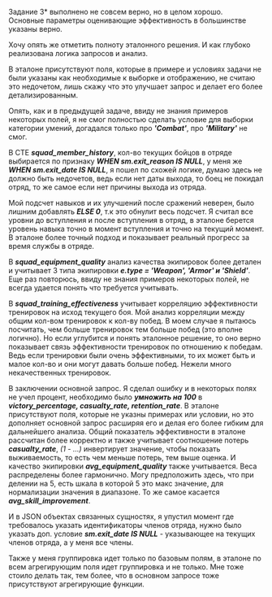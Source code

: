 Задание 3* выполнено не совсем верно, но в целом хорошо.   
Основные параметры оценивающие эффективность в большинстве указаны верно.

Хочу опять же отметить полноту эталонного решения. И как глубоко реализована логика запросов и анализ.

В эталоне присутствуют поля, которые в примере и условиях задачи не были указаны как необходимые к выборке и отображению, 
не считаю это недочетом, лишь скажу что это улучшает запрос и делает его более детализированным.

Опять, как и в предыдущей задаче, ввиду не знания примеров некоторых полей, я не смог полностью сделать условие для выборки категории умений,
догадался только про **_'Combat'_**, про **_'Military'_** не смог.

В CTE **_squad_member_history_**, кол-во текущих бойцов в отряде выбирается по признаку **_WHEN sm.exit_reason IS NULL_**, у меня же **_WHEN sm.exit_date IS NULL_**, 
я пошел по схожей логике, думаю здесь не должно быть недочетов, ведь если нет даты выхода, то боец не покидал отряд, то же самое если нет причины выхода из отряда.

Мой подсчет навыков и их улучшений после сражений неверен, было лишним добавлять **_ELSE 0_**, т.к это обнулит весь подсчет.
Я считал все уровни до вступления и после вступления в отряд, в эталоне берется уровень навыка точно в момент вступления и точно на текущий момент.
В эталоне более точный подход и показывает реальный прогресс за время службы в отряде. 

В **_squad_equipment_quality_** анализ качества экипировок более детален и учитывает 3 типа экипировки **_e.type = 'Weapon', 'Armor' и 'Shield'_**.
Еще раз повторюсь, ввиду не знания примеров некоторых полей, не всегда удается понять что требуется учитывать.


В **_squad_training_effectiveness_** учитывает корреляцию эффективности тренировок на исход текущего боя. 
Мой анализ корреляции между общим кол-вом тренировок к кол-ву побед. В моем случае я пытаюсь посчитать, чем больше тренировок тем больше побед (это вполне логично).
Но если углубится и понять эталонное решение, то оно верно показывает связь эффективности тренировок по отношению к победам. 
Ведь если тренировки были очень эффективными, то их может быть и малое кол-во и они могут давать больше побед. Нежели много некачественных тренировок.

В заключении основной запрос.
Я сделал ошибку и в некоторых полях не учел процент, необходимо было **_умножить на 100_**  в **_victory_percentage, casualty_rate, retention_rate_**.
В эталоне присутствуют поля, которые не указны примерах или условии, но это дополняет основной запрос расширяя его и делая его более гибким для дальнейшего анализа.
Общий показатель эффективности в эталоне рассчитан более корректно и также учитывает соотношение потерь **_casualty_rate_**, _(1 - ...)_ инвертирует значение, 
чтобы показать выживаемость, то есть чем меньше потерь, тем выше оценка.
И качество экипировки **_avg_equipment_quality_** также учитывается. Веса распределены более гармонично. 
Могу предположить здесь, что при делении на 5, есть шкала в которой 5 это макс значение, для нормализации значения в диапазоне.
То же самое касается **_avg_skill_improvement_**.

И в JSON объектах связанных сущностях, я упустил момент где требовалось указать идентификаторы членов отряда, нужно было указать доп. условие **_sm.exit_date IS NULL_** -
указывающее на текущих членов отряда, а у меня все члены.

Также у меня группировка идет только по базовым полям, в эталоне по всем агрегирующим поля идет группировка и не только. 
Мне тоже стоило делать так, тем более, что в основном запросе тоже присутствуют агрегирующие функции.


